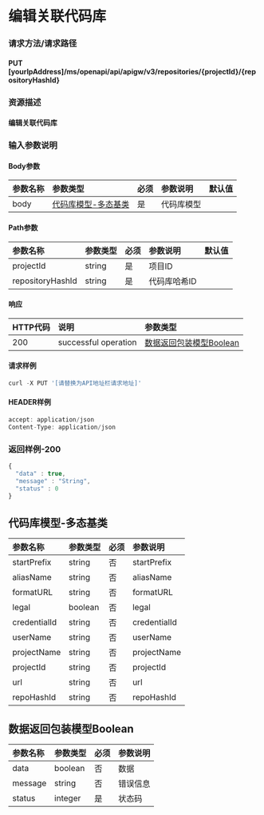 # 编辑关联代码库

### 请求方法/请求路径

#### PUT  [yourIpAddress]/ms/openapi/api/apigw/v3/repositories/{projectId}/{repositoryHashId}

### 资源描述

#### 编辑关联代码库

### 输入参数说明

#### Body参数

| 参数名称 | 参数类型 | 必须 | 参数说明 | 默认值 |
| :--- | :--- | :--- | :--- | :--- |
| body | [代码库模型-多态基类]() | 是 | 代码库模型 |  |

#### Path参数

| 参数名称 | 参数类型 | 必须 | 参数说明 | 默认值 |
| :--- | :--- | :--- | :--- | :--- |
| projectId | string | 是 | 项目ID |  |
| repositoryHashId | string | 是 | 代码库哈希ID |  |

#### 响应

| HTTP代码 | 说明 | 参数类型 |
| :--- | :--- | :--- |
| 200 | successful operation | [数据返回包装模型Boolean]() |

#### 请求样例

```javascript
curl -X PUT '[请替换为API地址栏请求地址]'
```

#### HEADER样例

```javascript
accept: application/json
Content-Type: application/json
```

### 返回样例-200

```javascript
{
  "data" : true,
  "message" : "String",
  "status" : 0
}
```

## 代码库模型-多态基类

| 参数名称 | 参数类型 | 必须 | 参数说明 |
| :--- | :--- | :--- | :--- |
| startPrefix | string | 否 | startPrefix |
| aliasName | string | 否 | aliasName |
| formatURL | string | 否 | formatURL |
| legal | boolean | 否 | legal |
| credentialId | string | 否 | credentialId |
| userName | string | 否 | userName |
| projectName | string | 否 | projectName |
| projectId | string | 否 | projectId |
| url | string | 否 | url |
| repoHashId | string | 否 | repoHashId |

## 数据返回包装模型Boolean

| 参数名称 | 参数类型 | 必须 | 参数说明 |
| :--- | :--- | :--- | :--- |
| data | boolean | 否 | 数据 |
| message | string | 否 | 错误信息 |
| status | integer | 是 | 状态码 |


